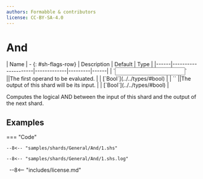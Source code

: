```yaml
---
authors: Formabble & contributors
license: CC-BY-SA-4.0
---
```



# And

<div class="sh-parameters" markdown="1">
| Name | - {: #sh-flags-row} | Description | Default | Type |
|------|---------------------|-------------|---------|------|
| `<input>` ||The first operand to be evaluated. | | [`Bool`](../../types/#bool) |
| `<output>` ||The output of this shard will be its input. | | [`Bool`](../../types/#bool) |

</div>

Computes the logical AND between the input of this shard and the output of the next shard.

## Examples

=== "Code"

  ```x86asm linenums="1"
  --8<-- "samples/shards/General/And/1.shs"
  ```

  ```
  --8<-- "samples/shards/General/And/1.shs.log"
  ```
&nbsp;
--8<-- "includes/license.md"

